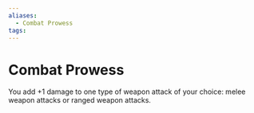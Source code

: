 ```yaml
---
aliases:
  - Combat Prowess
tags:
---
```


# Combat Prowess

You add +1 damage to one type of weapon attack of your choice: melee weapon attacks or ranged weapon attacks.
